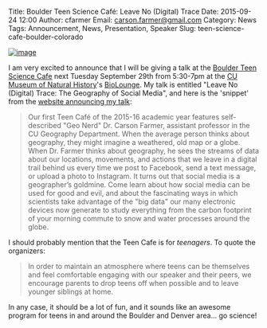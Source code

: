 Title: Boulder Teen Science Café: Leave No (Digital) Trace
Date: 2015-09-24 12:00
Author: cfarmer
Email: carson.farmer@gmail.com
Category: News
Tags: Announcement, News, Presentation, Speaker
Slug: teen-science-cafe-boulder-colorado

[![image][]][link]

I am very excited to announce that I will be giving a talk at the [Boulder Teen
Science Cafe](http://sciencediscovery.colorado.edu/program/teen-cafe/) next
Tuesday September 29th from 5:30-7pm at the [CU Museum of
Natural History](https://cumuseum.colorado.edu)'s [BioLounge](https://cumuseum.colorado.edu/exhibits/biolounge).
My talk is entitled "Leave No (Digital) Trace: The Geography of Social Media",
and here is the 'snippet' from the [website announcing my talk](http://sciencediscovery.colorado.edu/teen-cafe-schedule/):

> Our first Teen Café of the 2015-16 academic year features self-described "Geo Nerd" Dr. Carson Farmer, assistant professor in the CU Geography Department. When the average person thinks about geography, they might imagine a weathered, old map or a globe. When Dr. Farmer thinks about geography, he sees the streams of data about our locations, movements, and actions that we leave in a digital trail behind us every time we post to Facebook, send a text message, or upload a photo to Instagram. It turns out that social media is a geographer’s goldmine. Come learn about how social media can be used for good and evil, and about the fascinating ways in which scientists take advantage of the "big data" our many electronic devices now generate to study everything from the carbon footprint of your morning commute to snow and water processes around the globe.

I should probably mention that the Teen Cafe is for *teenagers*. To quote the
organizers:

> In order to maintain an atmosphere where teens can be themselves and feel comfortable
engaging with our speaker and their peers, we encourage parents to drop teens
off when possible and to leave younger siblings at home.

In any case, it should be a lot of fun, and it sounds like an awesome program for teens in and around the Boulder and Denver area... go science!

[image]: |filename|/images/teen-science-cafe.jpg
[link]: http://sciencediscovery.colorado.edu/program/teen-cafe/
